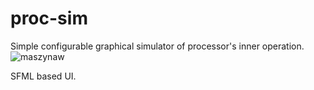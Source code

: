 # proc-sim
Simple configurable graphical simulator of processor's inner operation. 
![maszynaw](https://github.com/Pobulus/proc-sim/assets/32367046/c74957f1-609e-47e7-8e78-3f9776ff2323)

SFML based UI. 
